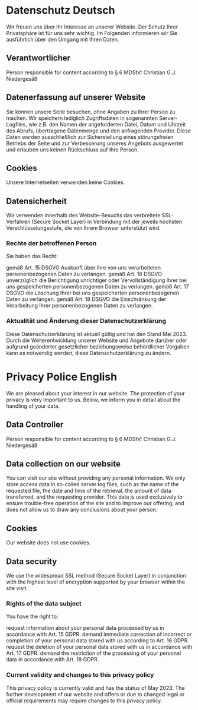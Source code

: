 ﻿---
weight: 110
lastMod: 2023-06-03T11:49:56
---

# Datenschutz Deutsch


Wir freuen uns über Ihr Interesse an unserer Website. Der Schutz Ihrer Privatsphäre ist für uns sehr wichtig. Im Folgenden informieren wir Sie ausführlich über den Umgang mit Ihren Daten.

## Verantwortlicher

Person responsible for content according to § 6 MDStV: Christian G.J. Niedergesäß

## Datenerfassung auf unserer Website

Sie können unsere Seite besuchen, ohne Angaben zu Ihrer Person zu machen. Wir speichern lediglich Zugriffsdaten in sogenannten Server-Logfiles, wie z.B. den Namen der angeforderten Datei, Datum und Uhrzeit des Abrufs, übertragene Datenmenge und den anfragenden Provider. Diese Daten werden ausschließlich zur Sicherstellung eines störungsfreien Betriebs der Seite und zur Verbesserung unseres Angebots ausgewertet und erlauben uns keinen Rückschluss auf Ihre Person.

## Cookies

Unsere Internetseiten verwenden keine Cookies.

## Datensicherheit

Wir verwenden innerhalb des Website-Besuchs das verbreitete SSL-Verfahren (Secure Socket Layer) in Verbindung mit der jeweils höchsten Verschlüsselungsstufe, die von Ihrem Browser unterstützt wird.

### Rechte der betroffenen Person

Sie haben das Recht:

gemäß Art. 15 DSGVO Auskunft über Ihre von uns verarbeiteten personenbezogenen Daten zu verlangen.
gemäß Art. 16 DSGVO unverzüglich die Berichtigung unrichtiger oder Vervollständigung Ihrer bei uns gespeicherten  personenbezogenen Daten zu verlangen.
gemäß Art. 17 DSGVO die Löschung Ihrer bei uns gespeicherten personenbezogenen Daten zu verlangen.
gemäß Art. 18 DSGVO die Einschränkung der Verarbeitung Ihrer personenbezogenen Daten zu verlangen.

### Aktualität und Änderung dieser Datenschutzerklärung

Diese Datenschutzerklärung ist aktuell gültig und hat den Stand Mai 2023. Durch die Weiterentwicklung unserer Website und Angebote darüber oder aufgrund geänderter gesetzlicher beziehungsweise behördlicher Vorgaben kann es notwendig werden, diese Datenschutzerklärung zu ändern.

# Privacy Police English

We are pleased about your interest in our website. The protection of your privacy is very important to us. Below, we inform you in detail about the handling of your data.

## Data Controller

Person responsible for content according to § 6 MDStV: Christian G.J. Niedergesäß

## Data collection on our website

You can visit our site without providing any personal information. We only store access data in so-called server log files, such as the name of the requested file, the date and time of the retrieval, the amount of data transferred, and the requesting provider. This data is used exclusively to ensure trouble-free operation of the site and to improve our offering, and does not allow us to draw any conclusions about your person.

## Cookies

Our website does not use cookies.

## Data security

We use the widespread SSL method (Secure Socket Layer) in 
conjunction with the highest level of encryption supported 
by your browser within the site visit.

### Rights of the data subject

You have the right to:

request information about your personal data processed by us in accordance with Art. 15 GDPR.
demand immediate correction of incorrect or completion of your personal data stored with us according to Art. 16 GDPR.
request the deletion of your personal data stored with us in accordance with Art. 17 GDPR.
demand the restriction of the processing of your personal data in accordance with Art. 18 GDPR.

### Current validity and changes to this privacy policy

This privacy policy is currently valid and has the status of May 2023. The further development of our website and offers or due to changed legal or official requirements may require changes to this privacy policy.

